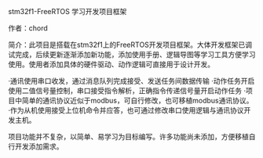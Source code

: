stm32f1-FreeRTOS
学习开发项目框架


作者：chord


简介：此项目是搭载在stm32f1上的FreeRTOS开发项目框架。大体开发框架已调试完成，后续更新逐渐添加新功能，添加使用手册、逻辑导图等学习工具方便学习使用。使用者添加具体的硬件驱动、动作逻辑可直接用于设计开发。


·通讯使用串口收发，通过消息队列完成接受、发送任务间数据传输
·动作任务开启使用二值信号量控制，串口接受指令解析，正确指令传递信号量开启动作任务
·项目中简单的通讯协议近似于modbus，可自行修改，也可移植modbus通讯协议。
·作为从机使用接受上位机命令并应答，也可通过修改串口使用逻辑与通讯协议开发主机。


项目功能并不复杂，以简单、易学习为目标编写。许多功能尚未添加，方便移植自行开发添加需求。


